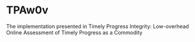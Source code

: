 # TPAw0v
The implementation presented in Timely Progress Integrity: Low-overhead Online Assessment of Timely Progress as a Commodity
